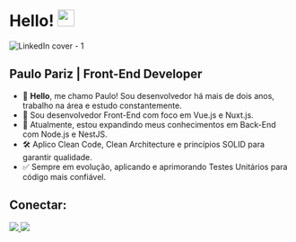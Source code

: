 <h1>
  Hello!
  <img src="https://raw.githubusercontent.com/iampavangandhi/iampavangandhi/master/gifs/Hi.gif" width="30px">
</h1>

![LinkedIn cover - 1](https://github.com/user-attachments/assets/1a0d56ba-795e-4405-8f31-150d94f6bd36)

## Paulo Pariz | Front-End Developer
- 🫡 **Hello**, me chamo Paulo! Sou desenvolvedor há mais de dois anos, trabalho na área e estudo constantemente.
- 🎨 Sou desenvolvedor Front-End com foco em Vue.js e Nuxt.js.
- 🚀 Atualmente, estou expandindo meus conhecimentos em Back-End com Node.js e NestJS.
- 🛠️ Aplico Clean Code, Clean Architecture e princípios SOLID para garantir qualidade.
- ✅ Sempre em evolução, aplicando e aprimorando Testes Unitários para código mais confiável.

## Conectar:
<a href="mailto:paulopariz01@gmail.com" target="_blank">
  <img src="https://img.shields.io/badge/Gmail-111111?style=for-the-badge&logo=gmail&logoColor=FFF"/>
</a>

<a href="https://www.linkedin.com/in/paulopariz/" target="_blank">
  <img src="https://img.shields.io/badge/LinkedIn-111111?style=for-the-badge&logo=linkedin&logoColor=FFF"/>
</a>

  
